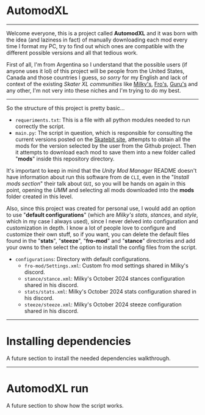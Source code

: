 # AutomodXL 

-----

Welcome everyone, this is a project called **AutomodXL** and it was born with the idea (and laziness in fact) of manually downloading each mod every time I format my PC, try to find out which ones are compatible with the different possible versions and all that tedious work.

First of all, I'm from Argentina so I understand that the possible users (if anyone uses it lol) of this project will be people from the United States, Canada and those countries I guess, *so sorry* for my English and lack of context of the existing *Skater XL communities* like [Milky's](https://discord.gg/phMWJzdP), [Fro's](https://discord.gg/RZ5GY2wS), [Guru's](https://discord.gg/rrjDUXP2) and any other, I'm not very into these niches and I'm trying to do my best.

----

So the structure of this project is pretty basic...

- `requeriments.txt`: This is a file with all python modules needed to run correctly the script.
- `main.py`: The script in question, which is responsible for consulting the current versions posted on the [Skatebit site](https://skatebit.vercel.app/mods), attempts to obtain all the mods for the version selected by the user from the Github project. Then it attempts to download each mod to save them into a new folder called "**mods**" inside this repository directory. 

It's important to keep in mind that the *Unity Mod Manager* README doesn't have information about run this software from de `CLI`, even in the "*Install mods section*" their talk about `GUI`, so you will be hands on again in this point, opening the *UMM* and selecting all mods downloaded into the **mods** folder created in this level.

Also, since this project was created for personal use, I would add an option to use "**default configurations**" (which are *Milky's stats*, *stances*, and *style*, which in my case I always used), since I never delved into configuration and customization in depth. I know a lot of people love to configure and customize their own stuff, so if you want, you can delete the default files found in the "**stats**", "**steeze**", "**fro-mod**" and "**stance**" directories and add your owns to then select the option to install the config files from the script.

- `configurations`: Directory with default configurations.
    - `fro-mod/Settings.xml`: Custom fro mod settings shared in Milky's discord.
    - `stance/stance.xml`: Milky's October 2024 stances configuration shared in his discord.
    - `stats/stats.xml`: Milky's October 2024 stats configuration shared in his discord.
    - `steeze/steeze.xml`: Milky's October 2024 steeze configuration shared in his discord.

-----

# Installing dependencies

A future section to install the needed dependencies walkthrough.

----
# AutomodXL run

A future section to show how the script works. 